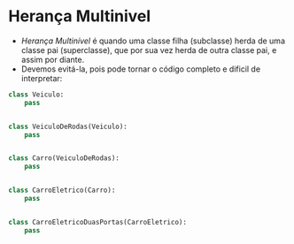 # Herança Multinivel


- *Herança Multinível* é quando uma classe filha (subclasse) herda de uma classe pai (superclasse), que por sua vez herda de outra classe pai, e assim por diante. 
- Devemos evitá-la, pois pode tornar o código completo e dificil de interpretar:


````python
class Veiculo:
    pass


class VeiculoDeRodas(Veiculo):
    pass


class Carro(VeiculoDeRodas):
    pass


class CarroEletrico(Carro):
    pass


class CarroEletricoDuasPortas(CarroEletrico):
    pass
````